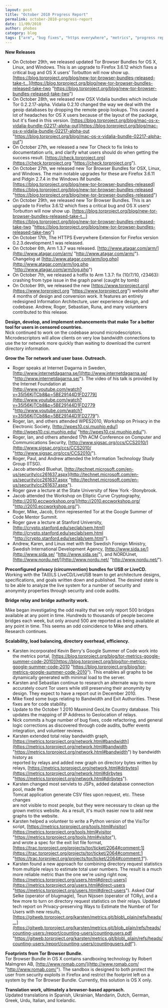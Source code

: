 ```yaml
---
layout: post
title: "October 2010 Progress Report"
permalink: october-2010-progress-report
date: 11/09/2010
author: phobos
category: blog
tags: ["arm", "bug fixes", "https everywhere", "metrics", "progress report", "tor browser bundle", "translations"]
---
```


 **New Releases**

- On October 29th, we released updated Tor Browser Bundles for OS X, Linux, and Windows. This is an upgrade to Firefox 3.6.12 which fixes a critical bug and OS X users' Torbutton will now show up. [https://blog.torproject.org/blog/new-tor-browser-bundles-released-take-t...](https://blog.torproject.org/blog/new-tor-browser-bundles-released-take-two "https://blog.torproject.org/blog/new-tor-browser-bundles-released-take-two")
- On October 28th, we released new OSX Vidalia bundles which include Tor 0.2.2.17-alpha. Vidalia 0.2.10 changed the way we deal with the geoip databases by dropping the remote geoip lookups. This caused a lot of headaches for OS X users because of the layout of the package, but it's fixed in this version. [https://blog.torproject.org/blog/mac-os-x-vidalia-bundle-02217-alpha-out](https://blog.torproject.org/blog/mac-os-x-vidalia-bundle-02217-alpha-out "https://blog.torproject.org/blog/mac-os-x-vidalia-bundle-02217-alpha-out")
- On October 27th, we released a new Tor Check to fix links to documentation urls, and clarify what users should do when getting the success result. [https://check.torproject.org](https://check.torproject.org "https://check.torproject.org").
- On October 27th, we released new Tor Browser Bundles for OSX, Linux, and Windows. The main notable upgrades for these are Firefox 3.6.11 and Pidgin 2.7.4 in the Windows IM bundle. [https://blog.torproject.org/blog/new-tor-browser-bundles-released](https://blog.torproject.org/blog/new-tor-browser-bundles-released "https://blog.torproject.org/blog/new-tor-browser-bundles-released")
- On October 29th, we released new Tor Browser Bundles. This is an upgrade to Firefox 3.6.12 which fixes a critical bug and OS X users' Torbutton will now show up. [https://blog.torproject.org/blog/new-tor-browser-bundles-released-take-t...](https://blog.torproject.org/blog/new-tor-browser-bundles-released-take-two "https://blog.torproject.org/blog/new-tor-browser-bundles-released-take-two")
- On October 17th, The HTTPS Everywhere Extension for Firefox version 0.2.3.development.1 was released.
- On October 6th, Arm 1.3.7 was released. [http://www.atagar.com/arm/](http://www.atagar.com/arm/ "http://www.atagar.com/arm/"). Changelog at [http://www.atagar.com/arm/log.php](http://www.atagar.com/arm/log.php "http://www.atagar.com/arm/log.php")
- On October 7th, we released a hotfix to Arm 1.3.7: fix (10/7/10, r23463): crashing from type issue in the graph panel (caught by tomb)
- On October 9th, we released the new [https://www.torproject.org](https://www.torproject.org "https://www.torproject.org") website after 4 months of design and conversion work. It features an entirely redesigned Information Architecture, user experience design, and codebase. Andrew, Roger, Sebastian, Runa, and many volunteers contributed to this release.

**Design, develop, and implement enhancements that make Tor a better  
tool for users in censored countries.**  
Nick continued to work on the codebase around microdescriptors. Microdescriptors will allow clients on very low bandwidth connections to use the tor network more quickly than waiting to download the current directory information.

**Grow the Tor network and user base. Outreach.**

- Roger speaks at Internet Dagarna in Sweden, [http://www.internetdagarna.se/](http://www.internetdagarna.se/ "http://www.internetdagarna.se/"). The video of his talk is provided by the Internet Foundation at  
 [http://www.youtube.com/watch?v=35l56KjTCb8&p=5BE29144D1FD2779](http://www.youtube.com/watch?v=35l56KjTCb8&p=5BE29144D1FD2779 "http://www.youtube.com/watch?v=35l56KjTCb8&p=5BE29144D1FD2779").
- Roger, Ian, and others attended WPES2010, Workshop on Privacy in the Electronic Society, [http://wpes10.csi.muohio.edu/](http://wpes10.csi.muohio.edu/ "http://wpes10.csi.muohio.edu/").
- Roger, Ian, and others attended 17th ACM Conference on Computer and Communications Security, [http://www.sigsac.org/ccs/CCS2010/](http://www.sigsac.org/ccs/CCS2010/ "http://www.sigsac.org/ccs/CCS2010/").
- Roger, Paul, and Andrew attended the Information Technology Study Group (ITSG).
- Jacob attended Bluehat, [http://technet.microsoft.com/en-us/security/cc261637.aspx](http://technet.microsoft.com/en-us/security/cc261637.aspx "http://technet.microsoft.com/en-us/security/cc261637.aspx").
- Roger gave a lecture at the State University of New York -Stonybrook.
- Jacob attended the Workshop on Elliptic Curve Cryptography, [http://2010.eccworkshop.org/](http://2010.eccworkshop.org/ "http://2010.eccworkshop.org/").
- Roger, Mike, Jacob, Erinn represented Tor at the Google Summer of Code Mentor Summit.
- Roger gave a lecture at Stanford University, [http://crypto.stanford.edu/seclab/sem.html](http://crypto.stanford.edu/seclab/sem.html "http://crypto.stanford.edu/seclab/sem.html").
- Andrew, Karen, and Linus met with the Swedish Foreign Ministry, Swedish International Development Agency, [http://www.sida.se/](http://www.sida.se/ "http://www.sida.se/"), and NORDUnet, [http://www.nordu.net/](http://www.nordu.net/ "http://www.nordu.net/").

**Preconfigured privacy (circumvention) bundles for USB or LiveCD.**  
Working with the TA(I)LS LiveCD/LiveUSB team to get architecture designs, specifications, and goals written down and published. The desired state is to be able to analyze the live system for a number of security and anonymity properties through security and code audits.

**Bridge relay and bridge authority work.**

Mike began investigating the odd reality that we only report 500 bridges available at any point in time. Hundreds to thousands of people become bridges each week, but only around 500 are reported as being available at any point in time. This seems an odd coincidence to Mike and others. Research continues.

**Scalability, load balancing, directory overhead, efficiency.**

- Karsten incorporated Kevin Berry's Google Summer of Code work into the metrics portal, [https://blog.torproject.org/blog/tor-metrics-google-summer-code-2010](https://blog.torproject.org/blog/tor-metrics-google-summer-code-2010 "https://blog.torproject.org/blog/tor-metrics-google-summer-code-2010"). This enables all graphs to be dynamically generated with minimal load to the server.
- Karsten and Sebastian continue to research an alternate way to more accurately count Tor users while still preserving their anonymity by design. They expect to have a report out in December 2010.
- Mike fixed some bugs relating to Bandwidth and Exit Authorities. These fixes are for code stability.
- Update to the October 1 2010 Maxmind GeoLite Country database. This updates the mapping of IP Address to Geolocation of relays.
- Nick commits a huge number of bug fixes, code refactoring, and general logic corrections as discovered through code audits, buffer events integration, and volunteer reviews.
- Karsten extended total relay bandwidth graph, [https://metrics.torproject.org/network.html#bandwidth](https://metrics.torproject.org/network.html#bandwidth "https://metrics.torproject.org/network.html#bandwidth") by bandwidth history as  
reported by relays and added new graph on directory bytes written by relays, [https://metrics.torproject.org/network.html#dirbytes](https://metrics.torproject.org/network.html#dirbytes "https://metrics.torproject.org/network.html#dirbytes").
- Karsten changed most servlets to JSPs, added database connection pool, made the  
Tomcat application generate CSV files upon request, etc. These changes  
are not visible to most people, but they were necessary to clean up the  
grown metrics website. As a result, it's much easier now to add new  
graphs to the website.
- Karsten helped a volunteer to write a Python version of the VisiTor script, [https://metrics.torproject.org/tools.html#visitor](https://metrics.torproject.org/tools.html#visitor "https://metrics.torproject.org/tools.html#visitor"),  
and wrote a spec for the exit list file format, [https://trac.torproject.org/projects/tor/ticket/2064#comment:1](https://trac.torproject.org/projects/tor/ticket/2064#comment:1 "https://trac.torproject.org/projects/tor/ticket/2064#comment:1").
- Karsten found a new approach for combining directory request statistics from multiple relays to estimate total user numbers. The result is a much more reliable metric than the one we're using right now, [https://metrics.torproject.org/users.html#direct-users](https://metrics.torproject.org/users.html#direct-users "https://metrics.torproject.org/users.html#direct-users"). Asked Olaf Selke (operator of blugmagie), Teun Nijssen (operator of TORy), and a few more to turn on directory request statistics on their relays. Updated tech report on Privacy-preserving Ways to Estimate the Number of Tor Users with new results, [https://gitweb.torproject.org/karsten/metrics.git/blob\_plain/refs/heads/...](https://gitweb.torproject.org/karsten/metrics.git/blob_plain/refs/heads/counting-users:/report/counting-users/countingusers.pdf "https://gitweb.torproject.org/karsten/metrics.git/blob\_plain/refs/heads/counting-users:/report/counting-users/countingusers.pdf").

**Footprints from Tor Browser Bundle.**  
Tor Browser Bundle in OS X contains sandboxing technology by Robert Malmgren AB, [http://www.romab.com/](http://www.romab.com/ "http://www.romab.com/"). The sandbox is designed to both protect the user from security exploits in Firefox and restrict the footprint left on a system by the Tor Browser Bundle. Currently, this solution is OS X only.

**Translation work, ultimately a browser-based approach.**  
Updated translations in Spanish, Ukrainian, Mandarin, Dutch, German, Greek, Urdu, Italian, and Icelandic.

